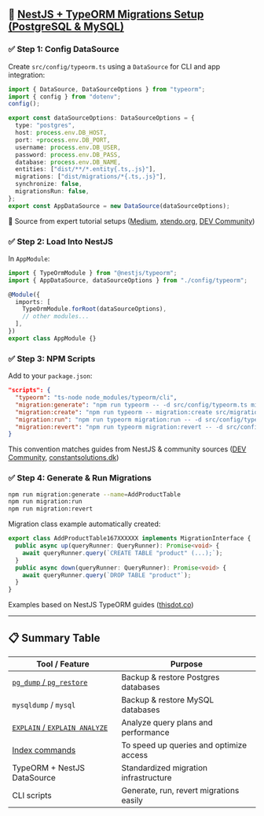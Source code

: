 ## 🔧 [NestJS + TypeORM Migrations Setup (PostgreSQL & MySQL)](./step14.md)

### ✅ Step 1: Config DataSource

Create `src/config/typeorm.ts` using a `DataSource` for CLI and app integration:

```ts
import { DataSource, DataSourceOptions } from "typeorm";
import { config } from "dotenv";
config();

export const dataSourceOptions: DataSourceOptions = {
  type: "postgres",
  host: process.env.DB_HOST,
  port: +process.env.DB_PORT,
  username: process.env.DB_USER,
  password: process.env.DB_PASS,
  database: process.env.DB_NAME,
  entities: ["dist/**/*.entity{.ts,.js}"],
  migrations: ["dist/migrations/*{.ts,.js}"],
  synchronize: false,
  migrationsRun: false,
};
export const AppDataSource = new DataSource(dataSourceOptions);
```

📌 Source from expert tutorial setups ([Medium][3], [xtendo.org][4], [DEV Community][5])

### ✅ Step 2: Load Into NestJS

In `AppModule`:

```ts
import { TypeOrmModule } from "@nestjs/typeorm";
import { AppDataSource, dataSourceOptions } from "./config/typeorm";

@Module({
  imports: [
    TypeOrmModule.forRoot(dataSourceOptions),
    // other modules...
  ],
})
export class AppModule {}
```

### ✅ Step 3: NPM Scripts

Add to your `package.json`:

```json
"scripts": {
  "typeorm": "ts-node node_modules/typeorm/cli",
  "migration:generate": "npm run typeorm -- -d src/config/typeorm.ts migration:generate src/migrations/$npm_config_name",
  "migration:create": "npm run typeorm -- migration:create src/migrations/$npm_config_name",
  "migration:run": "npm run typeorm migration:run -- -d src/config/typeorm.ts",
  "migration:revert": "npm run typeorm migration:revert -- -d src/config/typeorm.ts"
}
```

This convention matches guides from NestJS & community sources ([DEV Community][5], [constantsolutions.dk][6])

### ✅ Step 4: Generate & Run Migrations

```bash
npm run migration:generate --name=AddProductTable
npm run migration:run
npm run migration:revert
```

Migration class example automatically created:

```ts
export class AddProductTable167XXXXXX implements MigrationInterface {
  public async up(queryRunner: QueryRunner): Promise<void> {
    await queryRunner.query(`CREATE TABLE "product" (...);`);
  }
  public async down(queryRunner: QueryRunner): Promise<void> {
    await queryRunner.query(`DROP TABLE "product"`);
  }
}
```

Examples based on NestJS TypeORM guides ([thisdot.co][7])

---

## 📋 Summary Table

| Tool / Feature                                        | Purpose                                 |
| ----------------------------------------------------- | --------------------------------------- |
| [`pg_dump` / `pg_restore`](./CheatSheetForBackUps.md) | Backup & restore Postgres databases     |
| `mysqldump` / `mysql`                                 | Backup & restore MySQL databases        |
| [`EXPLAIN` / `EXPLAIN ANALYZE`](./step9.md)           | Analyze query plans and performance     |
| [Index commands](./step9.md)                          | To speed up queries and optimize access |
| TypeORM + NestJS DataSource                           | Standardized migration infrastructure   |
| CLI scripts                                           | Generate, run, revert migrations easily |

[3]: https://jeewantha-abayakoon.medium.com/mysqldump-cheat-sheet-5cba8ca47927?utm_source=chatgpt.com "mysqldump Cheat Sheet - Jeewantha Abayakoon (jee1tha)"
[4]: https://xtendo.org/cheatsheet?utm_source=chatgpt.com "Cheat Sheet - xtendo.org"
[5]: https://dev.to/amirfakour/using-typeorm-migration-in-nestjs-with-postgres-database-3c75?utm_source=chatgpt.com "Using TypeORM Migration in NestJS with Postgres Database"
[6]: https://constantsolutions.dk/2024/08/05/nestjs-project-with-typeorm-cli-and-automatic-migrations/?utm_source=chatgpt.com "NestJS with TypeORM, automatic migrations and reused CLI ..."
[7]: https://www.thisdot.co/blog/setting-up-typeorm-migrations-in-an-nx-nestjs-project?utm_source=chatgpt.com "Setting Up TypeORM Migrations in an Nx/NestJS Project"
